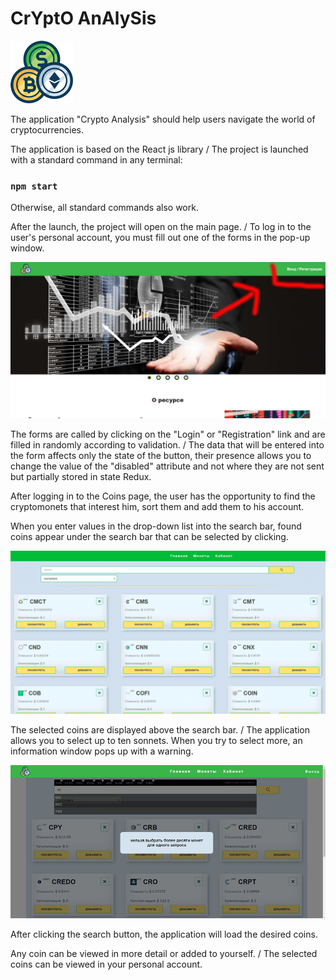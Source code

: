 # CrYptO AnAlySis

![alt text](https://raw.githubusercontent.com/KutuzovSergey/images/main/logo_min_100px.png)

The application "Crypto Analysis" should help users navigate the world of cryptocurrencies.

The application is based on the React js library /
 The project is launched with a standard command in any terminal:

### `npm start`

Otherwise, all standard commands also work.

After the launch, the project will open on the main page. /
To log in to the user's personal account, you must fill out one of the forms in the pop-up window.

![alt text](https://raw.githubusercontent.com/KutuzovSergey/images/main/58.png)

The forms are called by clicking on the "Login" or "Registration" link and are filled in randomly according to validation. /
The data that will be entered into the form affects only the state of the button, their presence allows you to change the value of the "disabled" attribute and not where they are not sent but partially stored in state Redux.

After logging in to the Coins page, the user has the opportunity to find the cryptomonets that interest him, sort them and add them to his account.

When you enter values in the drop-down list into the search bar, found coins appear under the search bar that can be selected by clicking.

![alt text](https://raw.githubusercontent.com/KutuzovSergey/images/main/2.gif)

The selected coins are displayed above the search bar. /
The application allows you to select up to ten sonnets. When you try to select more, an information window pops up with a warning.

![alt text](https://raw.githubusercontent.com/KutuzovSergey/images/main/screen_2min.png)

After clicking the search button, the application will load the desired coins.

Any coin can be viewed in more detail or added to yourself. /
The selected coins can be viewed in your personal account.
